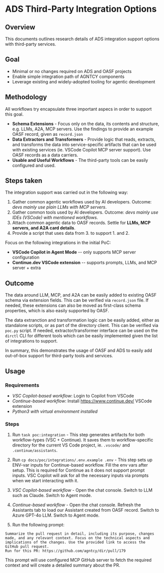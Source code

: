 # ADS Third-Party Integration Options

## Overview

This documents outlines research details of ADS integration support options with third-party services.

## Goal

- Minimal or no changes required on ADS and OASF projects
- Enable simple integration path of AGNTCY components
- Leverage existing and widely-adopted tooling for agentic development

## Methodology

All workflows try encapsulate three important aspecs in order to support this goal.

- **Schema Extensions** - Focus only on the data, its contents and structure, e.g. LLMs, A2A, MCP servers. Use the findings to provide an example OASF record, given as `record.json`
- **Data Extractors and Transformers** - Provide logic that reads, extracts, and transforms the data into service-specific artifacts that can be used with existing services (ie. VSCode Copilot MCP server support).
Use OASF records as a data carriers.
- **Usable and Useful Workflows** - The third-party tools can be easily configured and used.

## Steps taken

The integration support was carried out in the following way:

1. Gather common agentic workflows used by AI developers. Outcome: *devs mainly use plain LLMs with MCP servers*.
2. Gather common tools used by AI developers. Outcome: *devs mainly use IDEs (VSCode) with mentioned workflows*.
3. Attach common agentic data to OASF records. Settle for **LLMs, MCP servers, and A2A card details**.
4. Provide a script that uses data from 3. to support 1. and 2.

Focus on the following integrations in the initial PoC:

- **VSCode Copilot in Agent Mode** -- only supports MCP server configuration
- **Continue.dev VSCode extension** -- supports prompts, LLMs, and MCP server + extra

## Outcome

The data around LLM, MCP, and A2A can be easily added to existing OASF schema via extension fields.
This can be verified via `record.json` file.
If needed, these extensions can also be moved as first-class schema properties, which is also easily supported by OASF.

The data extranction and transformation logic can be easily added, either as standalone scripts, or as part of the directory client.
This can be verified via `poc.py` script.
If needed, extractor/transformer interface can be used on the `dirctl` CLI for different tools which can be easily implemented given the list of integrations to support.

In summary, this demonstrates the usage of OASF and ADS to easily add out-of-box support for third-party tools and services.

## Usage

### Requirements

- *VSC Copilot-based workflow*: Login to Copilot from VSCode
- *Continue-based workflow*: Install https://www.continue.dev/ VSCode extension
- *Python3 with virtual environment installed*

### Steps

1. Run `task poc:integration` - This step generates artifacts for both workflow-types (VSC + Continue).
   It saves them to workflow-specific directory for the current VS Code project, ie. `.vscode/` and `.continue/assistants`.

2. Run `cp docs/poc/integrations/.env.example .env` - This step sets up ENV-var inputs for Continue-based workflow. Fill the env vars after setup.
   This is required for Continue as it does not support prompt inputs.
   VSC Copilot will ask for all the necessary inputs via prompts when we start interacting with it.

3. *VSC Copilot-based workflow* - Open the chat console. Switch to LLM such as Claude. Switch to Agent mode.

4. *Continue-based workflow* - Open the chat console. Refresh the Assistants tab to load our Assistant created from OASF record. Switch to Azure GPT-4o LLM. Switch to Agent mode.

5. Run the following prompt:

```text
Summarize the pull request in detail, including its purpose, changes made, and any relevant context. Focus on the technical aspects and implications of the changes. Use the provided link to access the GitHub pull request.
Run for this PR: https://github.com/agntcy/dir/pull/179
```

This prompt will use configured MCP GitHub server to fetch the required context and will create a detailed summary about the PR.
